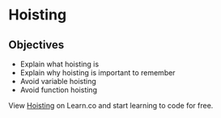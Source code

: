 # Hoisting

## Objectives
+ Explain what hoisting is
+ Explain why hoisting is important to remember
+ Avoid variable hoisting
+ Avoid function hoisting
<p data-visibility='hidden'>View <a href='https://learn.co/lessons/js-hoisting-readme' title='Hoisting'>Hoisting</a> on Learn.co and start learning to code for free.</p>
